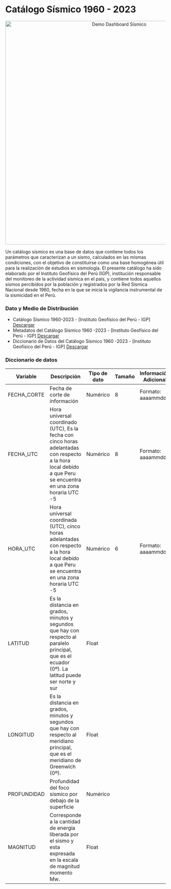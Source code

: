# Catálogo Sísmico 1960 - 2023

<p align="center">
  <img src="gif-de-presentacion/comp-3.gif" alt="Demo Dashboard Sísmico" width="700"/>
</p>

Un catálogo sísmico es una base de datos que contiene todos los parámetros que caracterizan a un sismo, calculados en las mismas condiciones, con el objetivo de constituirse como una base homogénea útil para la realización de estudios en sismología. El presente catálogo ha sido elaborado por el Instituto Geofísico del Perú (IGP), institución responsable del monitoreo de la actividad sísmica en el país, y contiene todos aquellos sismos percibidos por la población y registrados por la Red Sísmica Nacional desde 1960, fecha en la que se inicia la vigilancia instrumental de la sismicidad en el Perú.
    
### Dato y Medio de Distribución
- Catálogo Sísmico 1960-2023 - [Instituto Geofísico del Perú - IGP] [Descargar](https://datosabiertos.gob.pe/sites/default/files/Catalogo1960_2023.xlsx)
- Metadatos del Catálogo Sísmico 1960 -2023 - [Instituto Geofísico del Perú - IGP] [Descargar](https://datosabiertos.gob.pe/sites/default/files/Metadatos_38.docx)
- Diccionario de Datos del Catálogo Sísmico 1960 -2023 - [Instituto Geofísico del Perú - IGP] [Descargar](https://datosabiertos.gob.pe/sites/default/files/DiccionarioDatos_18.xlsx)
    
### Diccionario de datos
| Variable | Descripción | Tipo de dato | Tamaño | Información Adicional |
| -------- | ------- | ------- | ------- | ------- |
| FECHA_CORTE | Fecha de corte de información | Numérico | 8 | Formato: aaaammdd |
| FECHA_UTC | Hora universal coordinado (UTC), Es la fecha con cinco horas adelantadas con respecto a la hora local debido a que Peru se encuentra en una zona horaria UTC -5 | Numérico | 8 | Formato: aaaammdd |
| HORA_UTC | Hora universal coordinada (UTC), cinco horas adelantadas con respecto a la hora local debido a que Peru se encuentra en una zona horaria UTC -5 | Numérico | 6 | Formato: aaaammdd |
| LATITUD | Es la distancia en grados, minutos y segundos que hay con respecto al paralelo principal, que es el ecuador (0º). La latitud puede ser norte y sur | Float | | |
| LONGITUD | Es la distancia en grados, minutos y segundos que hay con respecto al meridiano principal, que es el meridiano de Greenwich (0º). | Float | | |
| PROFUNDIDAD | Profundidad del foco sísmico por debajo de la superficie | Numérico | | |
| MAGNITUD | Corresponde a la cantidad de energía liberada por el sismo y esta expresada en la escala de magnitud momento Mw. | Float | | |
